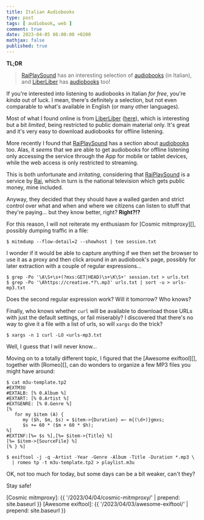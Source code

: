 ```yaml
---
title: Italian Audiobooks
type: post
tags: [ audiobook, web ]
comment: true
date: 2023-04-05 06:00:00 +0200
mathjax: false
published: true
---
```


**TL;DR**

> [RaiPlaySound][] has an interesting selection of [audiobooks][rps-ab] (in
> Italian), and [LiberLiber][] has [audiobooks][ll-ab] too!

If you're interested into listening to audiobooks in Italian *for free*,
you're *kinda* out of luck. I mean, there's definitely a selection, but not
even comparable to what's available in English (or many other languages).

Most of what I found online is from [LiberLiber][] ([here][ll-ab]), which is
interesting but a bit *limited*, being restricted to public domain material
only. It's great and it's very easy to download audiobooks for offline
listening.

More recently I found that [RaiPlaySound][] has a section about
[audiobooks][rps-ab] too. Alas, it *seems* that we are able to get
audiobooks for offline listening only accessing the service through the App
for mobile or tablet devices, while the web access is only restricted to
streaming.

This is both unfortunate and *irritating*, considering that [RaiPlaySound][]
is a service by [Rai][], which in turn is the national television which gets
public money, mine included.

Anyway, they decided that they should have a walled garden and strict
control over what and when and where we citizens can listen to stuff that
they're paying... but they know better, right? **Right?!?**

For this reason, I will not reiterate my enthusiasm for [Cosmic
mitmproxy][], possibly dumping traffic in a file:

```
$ mitmdump --flow-detail=2 --showhost | tee session.txt
```

I wonder if it would be able to capture anything if we then set the browser
to use it as a proxy and then click around in an audiobook's page, possibly
for later extraction with a couple of regular expressions...

```
$ grep -Po '\A\S+\s+(?mxs:GET|HEAD)\s+\K\S+' session.txt > urls.txt
$ grep -Po '\Ahttps://creative.*?\.mp3' urls.txt | sort -u > urls-mp3.txt
```

Does the second regular expression work? Will it tomorrow? Who knows?

Finally, who knows whether `curl` will be available to download those URLs
with just the default settings, or fail miserably? I discovered that there's
no way to give it a file with a list of urls, so will `xargs` do the trick?

```
$ xargs -n 1 curl -LO <urls-mp3.txt
```

Well, I guess that I will never know...

Moving on to a totally different topic, I figured that the [Awesome
exiftool][], together with [Romeo][], can do wonders to organize a few MP3
files you might have around:

```
$ cat m3u-template.tp2
#EXTM3U
#EXTALB: [% 0.Album %]
#EXTART: [% 0.Artist %]
#EXTGENRE: [% 0.Genre %]
[%
   for my $item (A) {
      my ($h, $m, $s) = $item->{Duration} =~ m{(\d+)}gmxs;
      $s += 60 * ($m + 60 * $h);
%]
#EXTINF:[%= $s %],[%= $item->{Title} %]
[%= $item->{SourceFile} %]
[% } %]

$ exiftool -j -q -Artist -Year -Genre -Album -Title -Duration *.mp3 \
  | romeo tp -t m3u-template.tp2 > playlist.m3u
```

OK, not too much for today, but some days can be a bit weaker, can't they?

Stay safe!

[RaiPlaySound]: https://www.raiplaysound.it/
[rps-ab]: https://www.raiplaysound.it/programmi/adaltavoce/audiolibri
[LiberLiber]: https://www.liberliber.it/
[ll-ab]: https://www.liberliber.it/online/opere/audiolibri/
[Rai]: https://www.rai.it/
[Cosmic mitmproxy]: {{ '/2023/04/04/cosmic-mitmproxy/' | prepend: site.baseurl }}
[Awesome exiftool]: {{ '/2023/04/03/awesome-exiftool/' | prepend: site.baseurl }}
